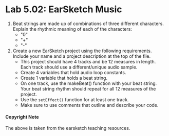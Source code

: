 # Lab 5.02: EarSketch Music


1.	Beat strings are made up of combinations of three different characters. Explain the rhythmic meaning of each of the characters:
    * "0"
    * "+"
    * "-"
2. Create a new EarSketch project using the following requirements. Include your name and a project description at the top of the file.
    * This project should have 4 tracks and be 12 measures in length. Each track should use a different/unique audio sample.
    * Create 4 variables that hold audio loop constants.
    * Create 1 variable that holds a beat string.
    * On one track, use the makeBeat() function with your beat string. Your beat string rhythm should repeat for all 12 measures of the project.
    * Use the `setEffect()` function for at least one track.
    * Make sure to use comments that outline and describe your code.



#### Copyright Note
The above is taken from the earsketch teaching resources.
